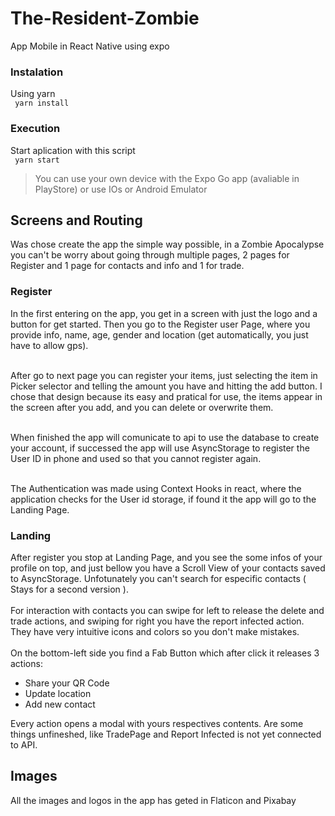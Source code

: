 # The-Resident-Zombie
App Mobile in React Native using expo

### Instalation 
Using yarn </br>
<code> yarn install </code></br>

### Execution
Start aplication with this script </br>
<code> yarn start </code>
<blockquote>You can use your own device with the Expo Go app (avaliable in PlayStore) or use IOs or Android Emulator</blockquote> 

## Screens and Routing
Was chose create the app the simple way possible, in a Zombie Apocalypse you can't be worry about going through multiple pages, 2 pages for Register and 1 page 
for contacts and info and 1 for trade.

### Register
In the first entering on the app, you get in a screen with just the logo and a button for get started. Then you go to the Register user Page, 
where you provide info, name, age, gender and location (get automatically, you just have to allow gps). </br></br>

After go to next page you can register your items, just selecting the item in Picker selector and telling the amount you have and hitting the add button. 
I chose that design because its easy and pratical for use, the items appear  in the screen after you add, and you can delete or overwrite them. </br></br>

When finished the app will comunicate to api to use the database to create your account, if successed the app will use AsyncStorage to register the User ID in phone and used
so that you cannot register again. </br></br>

The Authentication was made using Context Hooks in react, where the application checks for the User id storage, if found it the app will go to the Landing Page.

### Landing
After register you stop at Landing Page, and you see the some infos of your profile on top, and just bellow you have a Scroll View of your contacts saved
to AsyncStorage. Unfotunately you can't search for especific contacts ( Stays for a second version ). </br></br>
For interaction with contacts you can swipe for left to release the delete and trade actions, and swiping for right you have the report infected action.
They have very intuitive icons and colors so you don't make mistakes.</br></br>
On the bottom-left side you find a Fab Button which after click it releases 3 actions:
<ul>
  <li> Share your QR Code </li>
  <li> Update location </li>
  <li> Add new contact </li>
</ul>
Every action opens a modal with yours respectives contents. 
Are some things unfineshed, like TradePage and Report Infected is not yet connected to API.

## Images
All the images and logos in the app has geted in Flaticon and Pixabay
